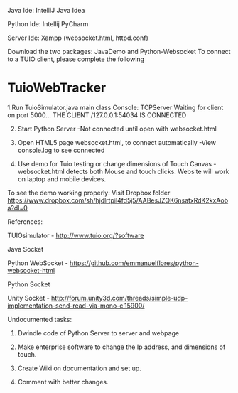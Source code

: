 Java Ide: IntelliJ Java Idea

Python Ide: Intellij PyCharm

Server Ide: Xampp (websocket.html, httpd.conf)

Download the two packages: JavaDemo and Python-Websocket
To connect to a TUIO client, please complete the following

# TuioWebTracker

1.Run TuioSimulator.java main class
  Console: TCPServer Waiting for client on port 5000...
          THE CLIENT /127.0.0.1:54034 IS CONNECTED 

2. Start Python Server
  -Not connected until open with websocket.html

3. Open HTML5 page websocket.html, to connect automatically
  -View console.log to see connected
  
4. Use demo for Tuio testing or change dimensions of Touch Canvas
    -websocket.html detects both Mouse and touch clicks. Website will work on laptop and mobile devices.
    
To see the demo working properly: Visit Dropbox folder https://www.dropbox.com/sh/hjdlrtpil4fd5j5/AABesJZQK6nsatxRdK2kxAoba?dl=0

References:

  
  TUIOsimulator - http://www.tuio.org/?software
  
  
  Java Socket
  
  Python WebSocket - https://github.com/emmanuelflores/python-websocket-html
  
  Python Socket 
  
  Unity Socket - http://forum.unity3d.com/threads/simple-udp-implementation-send-read-via-mono-c.15900/


Undocumented tasks:
1. Dwindle code of Python Server to server and webpage

2. Make enterprise software to change the Ip address, and dimensions of touch.

3. Create Wiki on documentation and set up.

4. Comment with better changes.

